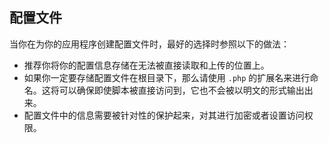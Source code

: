 ## 配置文件 
当你在为你的应用程序创建配置文件时，最好的选择时参照以下的做法：

- 推荐你将你的配置信息存储在无法被直接读取和上传的位置上。
- 如果你一定要存储配置文件在根目录下，那么请使用 `.php` 的扩展名来进行命名。这将可以确保即使脚本被直接访问到，它也不会被以明文的形式输出出来。
- 配置文件中的信息需要被针对性的保护起来，对其进行加密或者设置访问权限。